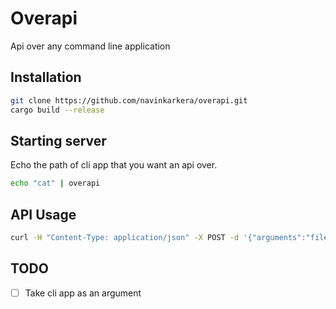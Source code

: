 # Overapi

Api over any command line application

## Installation

```bash
git clone https://github.com/navinkarkera/overapi.git
cargo build --release
```

## Starting server

Echo the path of cli app that you want an api over.

```bash
echo "cat" | overapi
```

## API Usage

```bash
curl -H "Content-Type: application/json" -X POST -d '{"arguments":"file.txt", "working_directory":"/some/path", "env_vars":{}}' http://127.0.0.1:8080/
```

## TODO
- [ ] Take cli app as an argument

